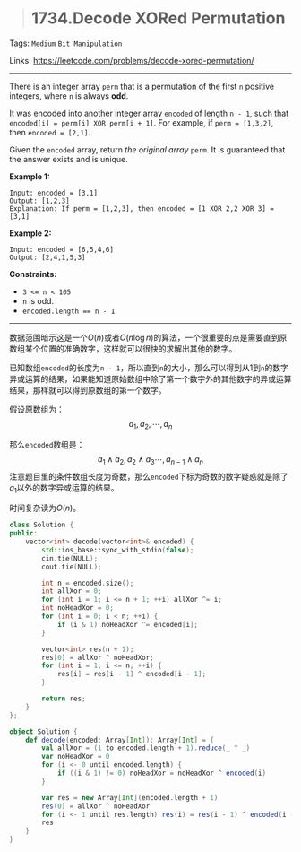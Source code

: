 > # 1734.Decode XORed Permutation

Tags: `Medium` `Bit Manipulation`

Links: https://leetcode.com/problems/decode-xored-permutation/

------

There is an integer array `perm` that is a permutation of the first `n` positive integers, where `n` is always **odd**.

It was encoded into another integer array `encoded` of length `n - 1`, such that `encoded[i] = perm[i] XOR perm[i + 1]`. For example, if `perm = [1,3,2]`, then `encoded = [2,1]`.

Given the `encoded` array, return *the original array* `perm`. It is guaranteed that the answer exists and is unique. 

**Example 1:**

```
Input: encoded = [3,1]
Output: [1,2,3]
Explanation: If perm = [1,2,3], then encoded = [1 XOR 2,2 XOR 3] = [3,1]
```

**Example 2:**

```
Input: encoded = [6,5,4,6]
Output: [2,4,1,5,3]
```

**Constraints:**

- `3 <= n < 105`
- `n` is odd.
- `encoded.length == n - 1`

------

数据范围暗示这是一个$O(n)$或者$O(n \log n)$的算法，一个很重要的点是需要直到原数组某个位置的准确数字，这样就可以很快的求解出其他的数字。

已知数组`encoded`的长度为`n - 1`，所以直到`n`的大小，那么可以得到从1到`n`的数字异或运算的结果，如果能知道原始数组中除了第一个数字外的其他数字的异或运算结果，那样就可以得到原数组的第一个数字。

假设原数组为：
$$
a_1, a_2, \cdots, a_n
$$


那么`encoded`数组是：
$$
a_1 \land a_2, a_2 \land a_3 \cdots , a_{n - 1} \land a_n
$$
注意题目里的条件数组长度为奇数，那么`encoded`下标为奇数的数字疑惑就是除了$a_1$以外的数字异或运算的结果。

时间复杂读为$O(n)$。

```c++
class Solution {
public:
    vector<int> decode(vector<int>& encoded) {
        std::ios_base::sync_with_stdio(false);
        cin.tie(NULL);
        cout.tie(NULL);

        int n = encoded.size();
        int allXor = 0;
        for (int i = 1; i <= n + 1; ++i) allXor ^= i;
        int noHeadXor = 0;
        for (int i = 0; i < n; ++i) {
            if (i & 1) noHeadXor ^= encoded[i];
        }

        vector<int> res(n + 1);
        res[0] = allXor ^ noHeadXor;
        for (int i = 1; i <= n; ++i) {
            res[i] = res[i - 1] ^ encoded[i - 1];
        }

        return res;
    }
};
```

```scala
object Solution {
    def decode(encoded: Array[Int]): Array[Int] = {
        val allXor = (1 to encoded.length + 1).reduce(_ ^ _)
        var noHeadXor = 0
        for (i <- 0 until encoded.length) {
            if ((i & 1) != 0) noHeadXor = noHeadXor ^ encoded(i)
        }

        var res = new Array[Int](encoded.length + 1)
        res(0) = allXor ^ noHeadXor
        for (i <- 1 until res.length) res(i) = res(i - 1) ^ encoded(i - 1)
        res
    }
}
```















